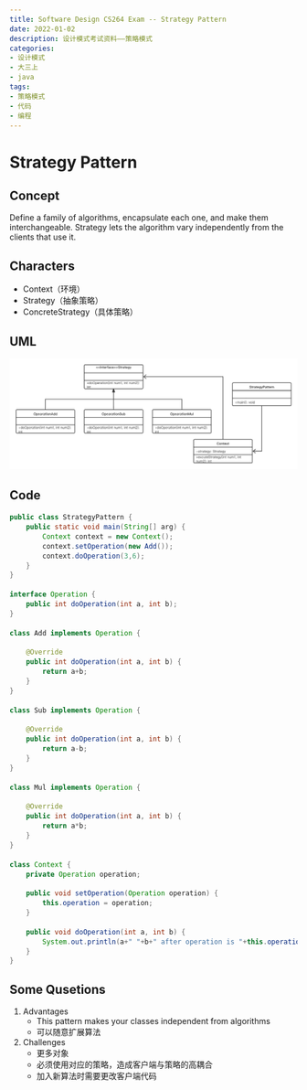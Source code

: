 ```yaml
---
title: Software Design CS264 Exam -- Strategy Pattern
date: 2022-01-02
description: 设计模式考试资料——策略模式
categories:
- 设计模式
- 大三上
- java
tags:
- 策略模式
- 代码
- 编程
---
```


# Strategy Pattern

## Concept

Define a family of algorithms, encapsulate each one, and make them interchangeable. Strategy lets the algorithm vary independently from the clients that use it.

## Characters

- Context（环境）
- Strategy（抽象策略）
- ConcreteStrategy（具体策略）

## UML

![](../../.vuepress/public/img/strategyPattern.png)

## Code

```java
public class StrategyPattern {
    public static void main(String[] arg) {
        Context context = new Context();
        context.setOperation(new Add());
        context.doOperation(3,6);
    }
}

interface Operation {
    public int doOperation(int a, int b);
}

class Add implements Operation {

    @Override
    public int doOperation(int a, int b) {
        return a+b;
    }
}

class Sub implements Operation {

    @Override
    public int doOperation(int a, int b) {
        return a-b;
    }
}

class Mul implements Operation {

    @Override
    public int doOperation(int a, int b) {
        return a*b;
    }
}

class Context {
    private Operation operation;

    public void setOperation(Operation operation) {
        this.operation = operation;
    }

    public void doOperation(int a, int b) {
        System.out.println(a+" "+b+" after operation is "+this.operation.doOperation(a, b));
    }
}
```

## Some Qusetions

1. Advantages
   - This pattern makes your classes independent from algorithms
   - 可以随意扩展算法
2. Challenges
   - 更多对象
   - 必须使用对应的策略，造成客户端与策略的高耦合
   - 加入新算法时需要更改客户端代码